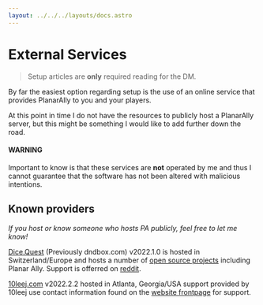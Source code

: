 ```yaml
---
layout: ../../../layouts/docs.astro
---
```


# External Services

> Setup articles are **only** required reading for the DM.

By far the easiest option regarding setup is the use of an online service that provides PlanarAlly to you and your players.

At this point in time I do not have the resources to publicly host a PlanarAlly server, but this might be something I would like to add further down the road.

#### WARNING

Important to know is that these services are **not** operated by me and thus I cannot guarantee that the software has not been altered with malicious intentions.

## Known providers

_If you host or know someone who hosts PA publicly, feel free to let me know!_

[Dice.Quest](https://planarally.dice.quest/) (Previously dndbox.com) v2022.1.0 is hosted in Switzerland/Europe and hosts a number of [open source projects](https://dice.quest) including Planar Ally. Support is offerred on [reddit](https://reddit.com/r/dndbox/).  

[10leej.com](https://planarally.10leej.com/) v2022.2.2 hosted in Atlanta, Georgia/USA support provided by 10leej use contact information found on the [website frontpage](https://10leej.com/) for support.
